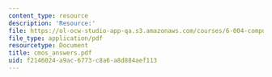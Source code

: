```yaml
---
content_type: resource
description: 'Resource:'
file: https://ol-ocw-studio-app-qa.s3.amazonaws.com/courses/6-004-computation-structures-spring-2017/f2146024a9ac6773c8a6a8d884aef113_cmos_answers.pdf
file_type: application/pdf
resourcetype: Document
title: cmos_answers.pdf
uid: f2146024-a9ac-6773-c8a6-a8d884aef113
---
```

